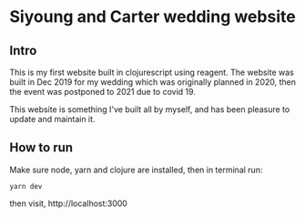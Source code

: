 # Siyoung and Carter wedding website
## Intro
This is my first website built in clojurescript using reagent. The website was built in Dec 2019 for my wedding which was originally planned in 2020, then the event was postponed to 2021 due to covid 19. 

This website is something I've built all by myself, and has been pleasure to update and maintain it.

## How to run
Make sure node, yarn and clojure are installed, then in terminal run:

```
yarn dev
```
then visit, http://localhost:3000


